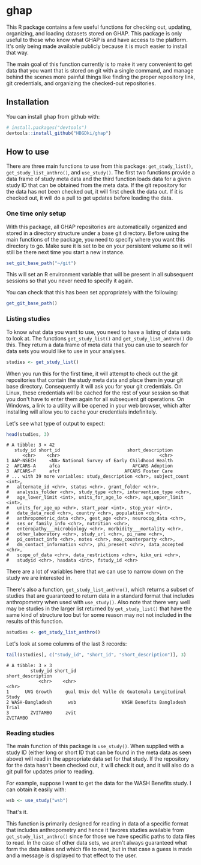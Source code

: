 # ghap

This R package contains a few useful functions for checking out, updating, organizing, and loading datasets stored on GHAP. This package is only useful to those who know what GHAP is and have access to the platform. It's only being made available publicly because it is much easier to install that way.

The main goal of this function currently is to make it very convenient to get data that you want that is stored on git with a single command, and manage behind the scenes more painful things like finding the proper repository link, git credentials, and organizing the checked-out repositories.

## Installation

You can install ghap from github with:

```r
# install.packages("devtools")
devtools::install_github("HBGDki/ghap")
```

## How to use

There are three main functions to use from this package: `get_study_list()`, `get_study_list_anthro()`, and `use_study()`. The first two functions provide a data frame of study meta data and the third function loads data for a given study ID that can be obtained from the meta data. If the git repository for the data has not been checked out, it will first check the data out. If it is checked out, it will do a pull to get updates before loading the data.

### One time only setup

With this package, all GHAP repositories are automatically organized and stored in a directory structure under a base git directory. Before using the main functions of the package, you need to specify where you want this directory to go. Make sure it is set to be on your persistent volume so it will still be there next time you start a new instance.

```r
set_git_base_path("~/git")
```

This will set an R environment variable that will be present in all subsequent sessions so that you never need to specify it again.

You can check that this has been set appropriately with the following:

```r
get_git_base_path()
```

### Listing studies

To know what data you want to use, you need to have a listing of data sets to look at. The functions `get_study_list()` and `get_study_list_anthro()` do this. They return a data frame of meta data that you can use to search for data sets you would like to use in your analyses.

```r
studies <- get_study_list()
```

When you run this for the first time, it will attempt to check out the git repositories that contain the study meta data and place them in your git base directory. Consequently it will ask you for your git credentials. On Linux, these credentials will be cached for the rest of your session so that you don't have to enter them again for all subsequent git operations. On Windows, a link to a utility will be opened in your web browser, which after installing will allow you to cache your credentials indefinitely.

Let's see what type of output to expect:

```r
head(studies, 3)
```

```
# A tibble: 3 × 42
   study_id short_id                         short_description
      <chr>    <chr>                                     <chr>
1 AAP-NSECH     <NA> National Survey of Early Childhood Health
2  AFCARS-A     afca                           AFCARS Adoption
3  AFCARS-F     afcf                        AFCARS Foster Care
# ... with 39 more variables: study_description <chr>, subject_count <int>,
#   alternate_id <chr>, status <chr>, grant_folder <chr>,
#   analysis_folder <chr>, study_type <chr>, intervention_type <chr>,
#   age_lower_limit <int>, units_for_age_lo <chr>, age_upper_limit <int>,
#   units_for_age_up <chr>, start_year <int>, stop_year <int>,
#   date_data_recd <chr>, country <chr>, population <chr>,
#   anthropometric_data <chr>, gest_age <chr>, neurocog_data <chr>,
#   ses_or_family_info <chr>, nutrition <chr>,
#   enteropathy___microbiology <chr>, morbidity___mortality <chr>,
#   other_laboratory <chr>, study_url <chr>, pi_name <chr>,
#   pi_contact_info <chr>, notes <chr>, mou_counterparty <chr>,
#   dm_contact_information <chr>, phi_present <chr>, data_accepted <chr>,
#   scope_of_data <chr>, data_restrictions <chr>, kikm_uri <chr>,
#   studyid <chr>, hasdata <int>, fstudy_id <chr>
```

There are a lot of variables here that we can use to narrow down on the study we are interested in.

There's also a function, `get_study_list_anthro()`, which returns a subset of studies that are guaranteed to return data in a standard format that includes anthropometry when used with `use_study()`. Also note that there very well may be studies in the larger list returned by `get_study_list()` that have the same kind of structure too but for some reason may not not included in the results of this function.

```r
astudies <- get_study_list_anthro()
```

Let's look at some columns of the last 3 records:

```r
tail(astudies[, c("study_id", "short_id", "short_description")], 3)
```

```
# A tibble: 3 × 3
         study_id short_id                              short_description
            <chr>    <chr>                                          <chr>
1      UVG Growth     gual Univ del Valle de Guatemala Longitudinal Study
2 WASH-Bangladesh      wsb                 WASH Benefits Bangladesh Trial
3        ZVITAMBO     zvit                                       ZVITAMBO
```

### Reading studies

The main function of this package is `use_study()`. When supplied with a study ID (either long or short ID that can be found in the meta data as seen above) will read in the appropriate data set for that study. If the repository for the data hasn't been checked out, it will check it out, and it will also do a git pull for updates prior to reading.

For example, suppose I want to get the data for the WASH Benefits study. I can obtain it easily with:

```r
wsb <- use_study("wsb")
```

That's it.

This function is primarily designed for reading in data of a specific format that includes anthropometry and hence it favores studies available from `get_study_list_anthro()` since for those we have specific paths to data files to read. In the case of other data sets, we aren't always guaranteed what form the data takes and which file to read, but in that case a guess is made and a message is displayed to that effect to the user.
